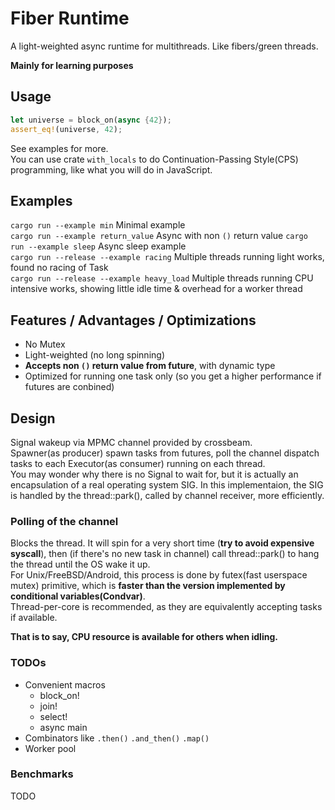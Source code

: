 # Fiber Runtime

A light-weighted async runtime for multithreads. Like fibers/green threads.  

**Mainly for learning purposes**

## Usage

```rust
let universe = block_on(async {42});
assert_eq!(universe, 42);
```
See examples for more.  
You can use crate `with_locals` to do Continuation-Passing Style(CPS) programming, like what you will do in JavaScript.  

## Examples

`cargo run --example min`  Minimal example  
`cargo run --example return_value`  Async with non `()` return value
`cargo run --example sleep`  Async sleep example  
`cargo run --release --example racing`  Multiple threads running light works, found no racing of Task  
`cargo run --release --example heavy_load`  Multiple threads running CPU intensive works, showing little idle time & overhead for a worker thread

## Features / Advantages / Optimizations

- No Mutex
- Light-weighted (no long spinning)
- **Accepts non `()` return value from future**, with dynamic type
- Optimized for running one task only (so you get a higher performance if futures are conbined)

## Design

Signal wakeup via MPMC channel provided by crossbeam.  
Spawner(as producer) spawn tasks from futures, poll the channel dispatch tasks to each Executor(as consumer) running on each thread.  
You may wonder why there is no Signal to wait for, but it is actually an encapsulation of a real operating system SIG. In this implementaion, the SIG is handled by the thread::park(), called by channel receiver, more efficiently.

### Polling of the channel

Blocks the thread. It will spin for a very short time (**try to avoid expensive syscall**), then (if there's no new task in channel) call thread::park() to hang the thread until the OS wake it up.  
For Unix/FreeBSD/Android, this process is done by futex(fast userspace mutex) primitive, which is **faster than the version implemented by conditional variables(Condvar)**.  
Thread-per-core is recommended, as they are equivalently accepting tasks if available.

**That is to say, CPU resource is available for others when idling.**

### TODOs

- Convenient macros
  - block_on!
  - join!
  - select!
  - async main
- Combinators like `.then()` `.and_then()` `.map()`
- Worker pool

### Benchmarks

TODO